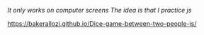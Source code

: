  *It only works on computer screens The idea is that I practice js*

https://bakerallozi.github.io/Dice-game-between-two-people-js/
